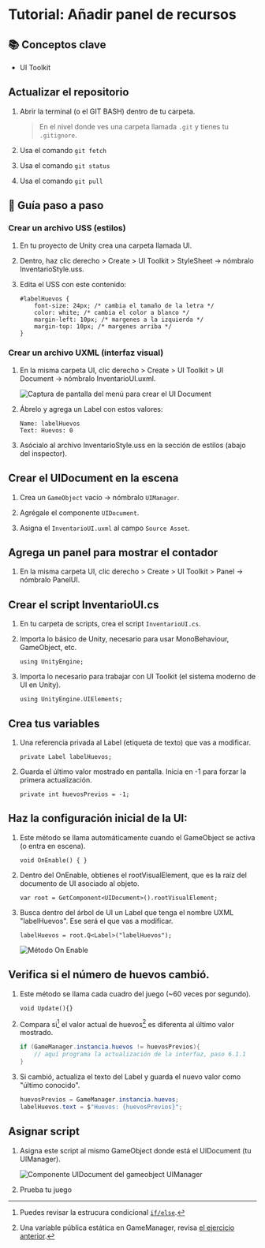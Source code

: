 # Tutorial: Añadir panel de recursos

## 📚 Conceptos clave

- UI Toolkit

## Actualizar el repositorio

1. Abrir la terminal (o el GIT BASH) dentro de tu carpeta.

    > En el nivel donde ves una carpeta llamada `.git` y tienes tu `.gitignore`.

2. Usa el comando `git fetch`

3. Usa el comando `git status`

4. Usa el comando `git pull`

## 🧠 Guía paso a paso

### Crear un archivo USS (estilos)

1. En tu proyecto de Unity crea una carpeta llamada UI.

2. Dentro, haz clic derecho > Create > UI Toolkit > StyleSheet → nómbralo InventarioStyle.uss.

3. Edita el USS con este contenido:

    ```
    #labelHuevos {
        font-size: 24px; /* cambia el tamaño de la letra */
        color: white; /* cambia el color a blanco */
        margin-left: 10px; /* margenes a la izquierda */
        margin-top: 10px; /* margenes arriba */
    }
    ```

### Crear un archivo UXML (interfaz visual)

1. En la misma carpeta UI, clic derecho > Create > UI Toolkit > UI Document → nómbralo InventarioUI.uxml.

    ![Captura de pantalla del menú para crear el UI Document](unity/assets/inventario/MenuUIDocument.png)

2. Ábrelo y agrega un Label con estos valores:

    ```
    Name: labelHuevos
    Text: Huevos: 0
    ```

3. Asócialo al archivo InventarioStyle.uss en la sección de estilos (abajo del inspector).

## Crear el UIDocument en la escena

1. Crea un `GameObject` vacío → nómbralo `UIManager`.

2. Agrégale el componente `UIDocument`.

3. Asigna el `InventarioUI.uxml` al campo `Source Asset`.

## Agrega un panel para mostrar el contador

1. En la misma carpeta UI, clic derecho > Create > UI Toolkit > Panel  → nómbralo PanelUI.

## Crear el script InventarioUI.cs

1. En tu carpeta de scripts, crea el script `InventarioUI.cs`. 

2. Importa lo básico de Unity, necesario para usar MonoBehaviour, GameObject, etc.

    `using UnityEngine;`

3. Importa lo necesario para trabajar con UI Toolkit (el sistema moderno de UI en Unity).

    `using UnityEngine.UIElements;`

## Crea tus variables

1. Una referencia privada al Label (etiqueta de texto) que vas a modificar.
 
    `private Label labelHuevos;`

2. Guarda el último valor mostrado en pantalla. Inicia en -1 para forzar la primera actualización.

    `private int huevosPrevios = -1;`

## Haz la configuración inicial de la UI:

1. Este método se llama automáticamente cuando el GameObject se activa (o entra en escena).

    `void OnEnable() {
    }`

5. Dentro del OnEnable, obtienes el rootVisualElement, que es la raíz del documento de UI asociado al objeto.

    `var root = GetComponent<UIDocument>().rootVisualElement;`

5. Busca dentro del árbol de UI un Label que tenga el nombre UXML "labelHuevos". Ese será el que vas a modificar.

    `labelHuevos = root.Q<Label>("labelHuevos");`

    ![Método On Enable](unity/assets/inventario/OnEnable.png)

## Verifica si el número de huevos cambió.

1. Este método se llama cada cuadro del juego (~60 veces por segundo).

    `void Update(){}`

6. Compara si[^2] el valor actual de huevos[^1] es diferenta al último valor mostrado.

    ```c#
    if (GameManager.instancia.huevos != huevosPrevios){
        // aquí programa la actualización de la interfaz, paso 6.1.1
    }
    ```

6. Si cambió, actualiza el texto del Label y guarda el nuevo valor como "último conocido".

    ```c#
    huevosPrevios = GameManager.instancia.huevos;
    labelHuevos.text = $"Huevos: {huevosPrevios}";
    ```

## Asignar script

1. Asigna este script al mismo GameObject donde está el UIDocument (tu UIManager).

    ![Componente UIDocument del gameobject UIManager](unity/assets/inventario/UIDocument.png)

2. Prueba tu juego



[^1]: Una variable pública estática en GameManager, revisa [el ejercicio anterior]().
[^2]: Puedes revisar la estrucura condicional [`if/else`](programacion/infoIfElse.md).
